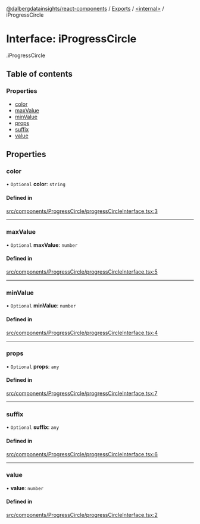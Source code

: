 [@dalbergdatainsights/react-components](../README.md) / [Exports](../modules.md) / [<internal\>](../modules/internal_.md) / iProgressCircle

# Interface: iProgressCircle

[<internal>](../modules/internal_.md).iProgressCircle

## Table of contents

### Properties

- [color](internal_.iProgressCircle.md#color)
- [maxValue](internal_.iProgressCircle.md#maxvalue)
- [minValue](internal_.iProgressCircle.md#minvalue)
- [props](internal_.iProgressCircle.md#props)
- [suffix](internal_.iProgressCircle.md#suffix)
- [value](internal_.iProgressCircle.md#value)

## Properties

### color

• `Optional` **color**: `string`

#### Defined in

[src/components/ProgressCircle/progressCircleInterface.tsx:3](https://github.com/DalbergDataInsights/react-components/blob/7951db8/src/components/ProgressCircle/progressCircleInterface.tsx#L3)

___

### maxValue

• `Optional` **maxValue**: `number`

#### Defined in

[src/components/ProgressCircle/progressCircleInterface.tsx:5](https://github.com/DalbergDataInsights/react-components/blob/7951db8/src/components/ProgressCircle/progressCircleInterface.tsx#L5)

___

### minValue

• `Optional` **minValue**: `number`

#### Defined in

[src/components/ProgressCircle/progressCircleInterface.tsx:4](https://github.com/DalbergDataInsights/react-components/blob/7951db8/src/components/ProgressCircle/progressCircleInterface.tsx#L4)

___

### props

• `Optional` **props**: `any`

#### Defined in

[src/components/ProgressCircle/progressCircleInterface.tsx:7](https://github.com/DalbergDataInsights/react-components/blob/7951db8/src/components/ProgressCircle/progressCircleInterface.tsx#L7)

___

### suffix

• `Optional` **suffix**: `any`

#### Defined in

[src/components/ProgressCircle/progressCircleInterface.tsx:6](https://github.com/DalbergDataInsights/react-components/blob/7951db8/src/components/ProgressCircle/progressCircleInterface.tsx#L6)

___

### value

• **value**: `number`

#### Defined in

[src/components/ProgressCircle/progressCircleInterface.tsx:2](https://github.com/DalbergDataInsights/react-components/blob/7951db8/src/components/ProgressCircle/progressCircleInterface.tsx#L2)
